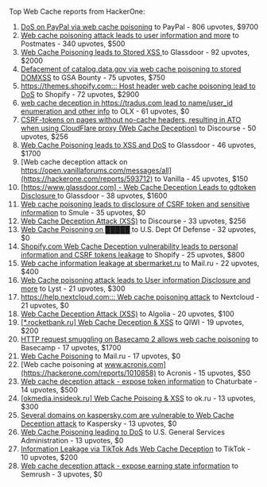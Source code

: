 Top Web Cache reports from HackerOne:

1. [DoS on PayPal via web cache poisoning](https://hackerone.com/reports/622122) to PayPal - 806 upvotes, $9700
2. [Web cache poisoning attack leads to user information and more](https://hackerone.com/reports/492841) to Postmates - 340 upvotes, $500
3. [Web Cache Poisoning leads to Stored XSS ](https://hackerone.com/reports/1424094) to Glassdoor - 92 upvotes, $2000
4. [Defacement of catalog.data.gov via web cache poisoning to stored DOMXSS](https://hackerone.com/reports/303730) to GSA Bounty - 75 upvotes, $750
5. [https://themes.shopify.com::: Host header web cache poisoning lead to DoS](https://hackerone.com/reports/1096609) to Shopify - 72 upvotes, $2900
6. [web cache deception in https://tradus.com lead to name/user_id enumeration and other info](https://hackerone.com/reports/537564) to OLX - 61 upvotes, $0
7. [CSRF-tokens on pages without no-cache headers, resulting in ATO when using CloudFlare proxy (Web Cache Deception)](https://hackerone.com/reports/260697) to Discourse - 50 upvotes, $256
8. [Web Cache Poisoning leads to XSS and DoS](https://hackerone.com/reports/1621540) to Glassdoor - 46 upvotes, $1700
9. [Web cache deception attack on https://open.vanillaforums.com/messages/all](https://hackerone.com/reports/593712) to Vanilla - 45 upvotes, $150
10. [[https://www.glassdoor.com] -  Web Cache Deception Leads to gdtoken Disclosure ](https://hackerone.com/reports/1343086) to Glassdoor - 38 upvotes, $1600
11. [Web cache poisoning leads to disclosure of CSRF token and sensitive information](https://hackerone.com/reports/504514) to Smule - 35 upvotes, $0
12. [Web Cache Deception Attack (XSS)](https://hackerone.com/reports/394016) to Discourse - 33 upvotes, $256
13. [Web Cache Poisoning on  █████ ](https://hackerone.com/reports/1183263) to U.S. Dept Of Defense - 32 upvotes, $0
14. [Shopify.com Web Cache Deception vulnerability leads to personal information and CSRF tokens leakage](https://hackerone.com/reports/1271944) to Shopify - 25 upvotes, $800
15. [Web cache information leakage at sbermarket.ru](https://hackerone.com/reports/893353) to Mail.ru - 22 upvotes, $400
16. [Web Cache poisoning attack leads to User information Disclosure and more](https://hackerone.com/reports/631589) to Lyst - 21 upvotes, $300
17. [https://help.nextcloud.com::: Web cache poisoning attack](https://hackerone.com/reports/429747) to Nextcloud - 21 upvotes, $0
18. [Web Cache Deception Attack (XSS)](https://hackerone.com/reports/504261) to Algolia - 20 upvotes, $100
19. [[*.rocketbank.ru] Web Cache Deception & XSS](https://hackerone.com/reports/415168) to QIWI - 19 upvotes, $200
20. [HTTP request smuggling on Basecamp 2 allows web cache poisoning](https://hackerone.com/reports/919175) to Basecamp - 17 upvotes, $1700
21. [Web Cache Poisoning](https://hackerone.com/reports/534297) to Mail.ru - 17 upvotes, $0
22. [Web cache poisoning at www.acronis.com](https://hackerone.com/reports/1010858) to Acronis - 15 upvotes, $50
23. [Web cache deception attack - expose token information](https://hackerone.com/reports/397508) to Chaturbate - 14 upvotes, $500
24. [[okmedia.insideok.ru] Web Cache Poisoing & XSS](https://hackerone.com/reports/550266) to ok.ru - 13 upvotes, $300
25. [Several domains on kaspersky.com are vulnerable to Web Cache Deception attack](https://hackerone.com/reports/1185028) to Kaspersky - 13 upvotes, $0
26. [Web Cache Poisoning leading to DoS](https://hackerone.com/reports/1346618) to U.S. General Services Administration - 13 upvotes, $0
27. [Information Leakage via TikTok Ads Web Cache Deception](https://hackerone.com/reports/1484468) to TikTok - 10 upvotes, $200
28. [Web cache deception attack - expose earning state information](https://hackerone.com/reports/439021) to Semrush - 3 upvotes, $0

